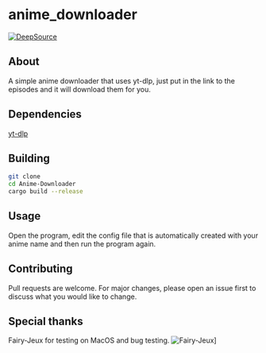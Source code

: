 # anime_downloader

[![DeepSource](https://deepsource.io/gh/B0SEmc/Anime-Downloader.svg/?label=active+issues&token=OT1ncXYOtJsgq5kxkSkv8dz6)](https://deepsource.io/gh/B0SEmc/Anime-Downloader/?ref=repository-badge)

## About
A simple anime downloader that uses yt-dlp, just put in the link to the episodes and it will download them for you.

## Dependencies
[yt-dlp](https://www.github.com/yt-dlp/yt-dlp)

## Building
```bash
git clone
cd Anime-Downloader
cargo build --release
```

## Usage
Open the program, edit the config file that is automatically created with your anime name and then run the program again.

## Contributing
Pull requests are welcome. For major changes, please open an issue first to discuss what you would like to change.

## Special thanks
Fairy-Jeux for testing on MacOS and bug testing.
![Fairy-Jeux](https://avatars.githubusercontent.com/u/54899275?v=4)]